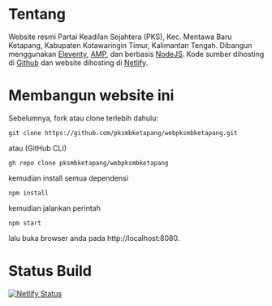 # Tentang
Website resmi Partai Keadilan Sejahtera (PKS), Kec. Mentawa Baru Ketapang, Kabupaten Kotawaringin Timur, Kalimantan Tengah. Dibangun menggunakan [Eleventy](https://11ty.dev), [AMP](https://amp.dev), dan berbasis [NodeJS](https://nodejs.org/). Kode sumber dihosting di [Github](https://github.com/pksmbketapang/webpksmbketapang) dan website dihosting di [Netlify](https://netlify.com/).

# Membangun website ini
Sebelumnya, fork atau clone terlebih dahulu:
```
git clone https://github.com/pksmbketapang/webpksmbketapang.git
```
atau (GitHub CLI)
```
gh repo clone pksmbketapang/webpksmbketapang
```
kemudian install semua dependensi
```
npm install
```
kemudian jalankan perintah
```
npm start
```
lalu buka browser anda pada http://localhost:8080.

# Status Build
[![Netlify Status](https://api.netlify.com/api/v1/badges/8e47693f-199c-4082-8455-5162c5dd8f82/deploy-status)](https://app.netlify.com/sites/pksmbketapang/deploys)